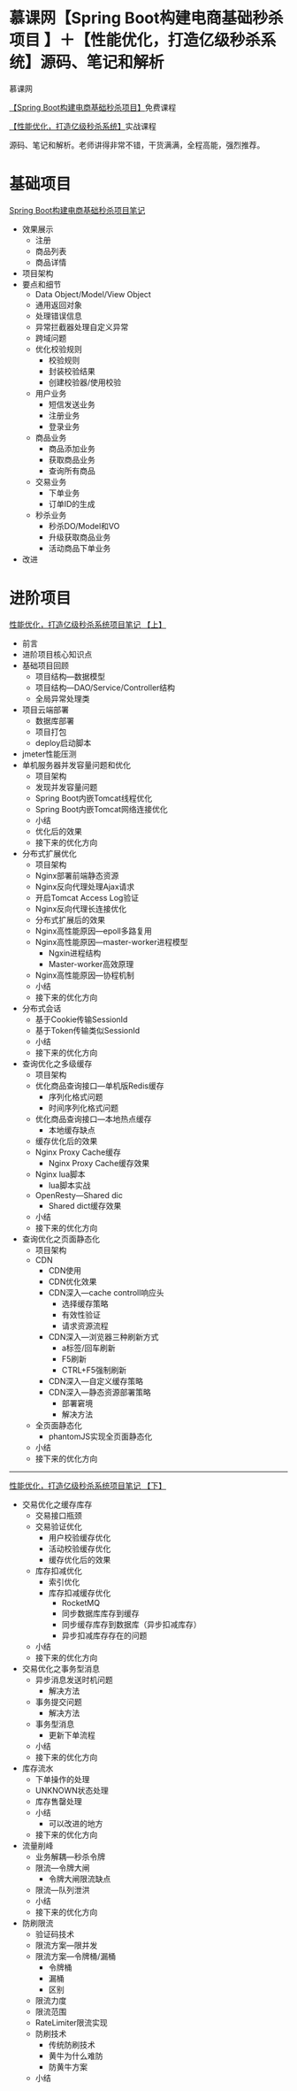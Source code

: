 # 慕课网【Spring Boot构建电商基础秒杀项目 】＋【性能优化，打造亿级秒杀系统】源码、笔记和解析

慕课网

[【Spring Boot构建电商基础秒杀项目】](https://www.imooc.com/learn/1079)免费课程

[【性能优化，打造亿级秒杀系统】](https://coding.imooc.com/class/338.html)实战课程

源码、笔记和解析。老师讲得非常不错，干货满满，全程高能，强烈推荐。

# 基础项目

[Spring Boot构建电商基础秒杀项目笔记](https://github.com/MaJesTySA/miaosha_Shop/blob/master/docs/base.md)

* 效果展示
  * 注册
  * 商品列表
  * 商品详情
* 项目架构
* 要点和细节
  * Data Object/Model/View Object
  * 通用返回对象
  * 处理错误信息
  * 异常拦截器处理自定义异常
  * 跨域问题
  * 优化校验规则
    * 校验规则
    * 封装校验结果
    * 创建校验器/使用校验
  * 用户业务
    * 短信发送业务
    * 注册业务
    * 登录业务
  * 商品业务
    * 商品添加业务
    * 获取商品业务
    * 查询所有商品
  * 交易业务
    * 下单业务
    * 订单ID的生成
  * 秒杀业务
    * 秒杀DO/Model和VO
    * 升级获取商品业务
    * 活动商品下单业务
* 改进

# 进阶项目

[性能优化，打造亿级秒杀系统项目笔记 【上】](https://github.com/MaJesTySA/miaosha_Shop/blob/master/docs/advance_p1.md)

- 前言
- 进阶项目核心知识点
- 基础项目回顾
  - 项目结构—数据模型
  - 项目结构—DAO/Service/Controller结构
  - 全局异常处理类
- 项目云端部署
  - 数据库部署
  - 项目打包
  - deploy启动脚本
- jmeter性能压测
- 单机服务器并发容量问题和优化
  - 项目架构
  - 发现并发容量问题
  - Spring Boot内嵌Tomcat线程优化
  - Spring Boot内嵌Tomcat网络连接优化
  - 小结
  - 优化后的效果
  - 接下来的优化方向
- 分布式扩展优化
  - 项目架构
  - Nginx部署前端静态资源
  - Nginx反向代理处理Ajax请求
  - 开启Tomcat Access Log验证
  - Nginx反向代理长连接优化
  - 分布式扩展后的效果
  - Nginx高性能原因—epoll多路复用
  - Nginx高性能原因—master-worker进程模型
    - Ngxin进程结构
    - Master-worker高效原理
  - Nginx高性能原因—协程机制
  - 小结
  - 接下来的优化方向
- 分布式会话
  - 基于Cookie传输SessionId
  - 基于Token传输类似SessionId
  - 小结
  - 接下来的优化方向
- 查询优化之多级缓存
  - 项目架构
  - 优化商品查询接口—单机版Redis缓存
    - 序列化格式问题
    - 时间序列化格式问题
  - 优化商品查询接口—本地热点缓存
    - 本地缓存缺点
  - 缓存优化后的效果
  - Nginx Proxy Cache缓存
    - Nginx Proxy Cache缓存效果
  - Nginx lua脚本
    - lua脚本实战
  - OpenResty—Shared dic
    - Shared dict缓存效果
  - 小结
  - 接下来的优化方向
- 查询优化之页面静态化
  - 项目架构
  - CDN
    - CDN使用
    - CDN优化效果
    - CDN深入—cache controll响应头
      - 选择缓存策略
      - 有效性验证
      - 请求资源流程
    - CDN深入—浏览器三种刷新方式
      - a标签/回车刷新
      - F5刷新
      - CTRL+F5强制刷新
    - CDN深入—自定义缓存策略
    - CDN深入—静态资源部署策略
      - 部署窘境
      - 解决方法
  - 全页面静态化
    - phantomJS实现全页面静态化
  - 小结
  - 接下来的优化方向

------

[性能优化，打造亿级秒杀系统项目笔记 【下】](https://github.com/MaJesTySA/miaosha_Shop/blob/master/docs/advance_p2.md)

- 交易优化之缓存库存
  - 交易接口瓶颈
  - 交易验证优化
    - 用户校验缓存优化
    - 活动校验缓存优化
    - 缓存优化后的效果
  - 库存扣减优化
    - 索引优化
    - 库存扣减缓存优化
      - RocketMQ
      - 同步数据库库存到缓存
      - 同步缓存库存到数据库（异步扣减库存）
      - 异步扣减库存存在的问题
  - 小结
  - 接下来的优化方向
- 交易优化之事务型消息
  - 异步消息发送时机问题
    - 解决方法
  - 事务提交问题
    - 解决方法
  - 事务型消息
    - 更新下单流程
  - 小结
  - 接下来的优化方向
- 库存流水
  - 下单操作的处理
  - UNKNOWN状态处理
  - 库存售罄处理
  - 小结
    - 可以改进的地方
  - 接下来的优化方向
- 流量削峰
  - 业务解耦—秒杀令牌
  - 限流—令牌大闸
    - 令牌大闸限流缺点
  - 限流—队列泄洪
  - 小结
  - 接下来的优化方向
- 防刷限流
  - 验证码技术
  - 限流方案—限并发
  - 限流方案—令牌桶/漏桶
    - 令牌桶
    - 漏桶
    - 区别
  - 限流力度
  - 限流范围
  - RateLimiter限流实现
  - 防刷技术
    - 传统防刷技术
    - 黄牛为什么难防
    - 防黄牛方案
  - 小结
